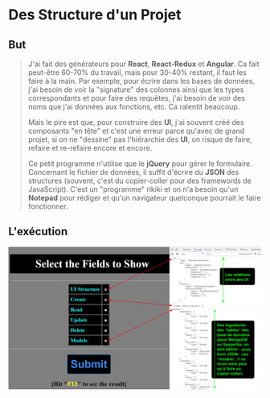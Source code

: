 # Des Structure d'un Projet

## But
> J'ai fait des générateurs pour **React**, **React-Redux** et **Angular**. Ca fait peut-être 60-70% du travail, mais pour 30-40% restant, il faut les faire à la main. Par exemple, pour écrire dans les bases de données, j'ai besoin de voir la "signature" des colonnes ainsi que les types correspondants et pour faire des requêtes, j'ai besoin de voir des noms que j'ai données aux fonctions, etc. Ca ralentit beaucoup.
>
> Mais le pire est que, pour construire des **UI**, j'ai souvent créé des composants "en tête" et c'est une erreur parce qu'avec de grand projet, si on ne "dessine" pas l'hiérarchie des **UI**, on risque de faire, refaire et re-refaire encore et encore.
>
> Ce petit programme n'utilise que le **jQuery** pour gérer le formulaire. Concernant le fichier de données, il suffit d'écrire du **JSON** des structures (souvent, c'est du copier-coller pour des framewords de JavaScript). C'est un "programme" rikiki et on n'a besoin qu'un **Notepad** pour rédiger et qu'un navigateur quelconque pourrait le faire fonctionner.

## L'exécution

![alt text](assets/img/showing_the_Structure.jpg)